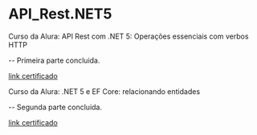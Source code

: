 # API_Rest.NET5

Curso da Alura: API Rest com .NET 5: Operações essenciais com verbos HTTP

-- Primeira parte concluida.

 <a href = "https://cursos.alura.com.br/certificate/igortudisco/api-rest-net-5-operacoes-verbos-http"> link certificado </a>

Curso da Alura: .NET 5 e EF Core: relacionando entidades

-- Segunda parte concluida.

 <a href = "https://cursos.alura.com.br/certificate/65e8d072-b45f-4c34-9b29-c1c03ac660e3"> link certificado</a>
